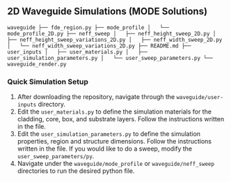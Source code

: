 ## 2D Waveguide Simulations (MODE Solutions)

  `
  waveguide
  ├── fde_region.py
  ├── mode_profile
  │   └── mode_profile_2D.py
  ├── neff_sweep
  │   ├── neff_height_sweep_2D.py
  │   ├── neff_height_sweep_variations_2D.py
  │   ├── neff_width_sweep_2D.py
  │   └── neff_width_sweep_variations_2D.py
  ├── README.md
  ├── user_inputs
  │   ├── user_materials.py
  │   ├── user_simulation_parameters.py
  │   └── user_sweep_parameters.py
  └── waveguide_render.py
`


### Quick Simulation Setup

1. After downloading the repository, navigate through the `waveguide/user-inputs` directory.
2. Edit the `user_materials.py` to define the simulation materials for the cladding, core, box, and substrate layers. Follow the instructions written in the file.
3. Edit the `user_simulation_parameters.py` to define the simulation properties, region and structure dimensions. Follow the instructions written in the file. If you would like to do a sweep, modify the `user_sweep_parameters/py`.
4. Navigate under the `waveguide/mode_profile` or `waveguide/neff_sweep` directories to run the desired python file.
